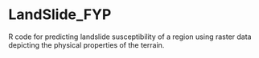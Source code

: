 # LandSlide_FYP
R code for predicting landslide susceptibility of a region using raster data depicting the physical properties of the terrain.
